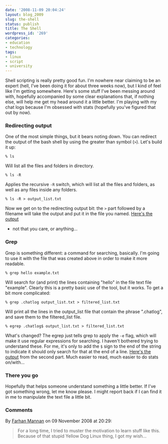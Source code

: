 ```yaml
---
date: '2008-11-09 20:04:24'
layout: blog_2009
slug: the-shell
status: publish
title: The Shell
wordpress_id: '269'
categories:
- education
- technology
tags:
- linux
- script
- university
---
```


Shell scripting is really pretty good fun. I'm nowhere near claiming to be an
expert (hell, I've been doing it for about three weeks now), but I kind of
feel like I'm getting somewhere. Here's some stuff I've been messing around
with, hopefully accompanied by some clear explanations that, if nothing else,
will help me get my head around it a little better. I'm playing with my chat
logs because I'm obsessed with stats (hopefully you've figured that out by now).

### Redirecting output

One of the most simple things, but it bears noting down. You can redirect the
output of the bash shell by using the greater than symbol (`>`). Let's build
it up:

    % ls

Will list all the files and folders in directory.

    % ls -R

Applies the recursive `-R` switch, which will list all the files and folders,
as well as any files inside any folders.

    % ls -R > output_list.txt

Now we get on to the redirecting output bit: the `>` part followed by a
filename will take the output and put it in the file you named. [Here's the
output](http://s3.amazonaws.com/alexmuller/static/blog/2008-11-09-shell-list.txt)
- not that you care, or anything...

### Grep

Grep is something different: a command for searching, basically. I'm going to
use it with the file that was created above in order to make it more readable.

    % grep hello example.txt

Will search for (and print) the lines containing "hello" in the file text file
"example". Clearly this is a pretty basic use of the tool, but it works. To
get a bit more complicated:

    % grep .chatlog output_list.txt > filtered_list.txt

Will print all the lines in the output_list file that contain the phrase
".chatlog", and save them to the filtered_list file.

    % egrep .chatlog$ output_list.txt > filtered_list.txt

What's changed? The egrep just tells grep to apply the `-e` flag, which will
make it use regular expressions for searching. I haven't bothered trying to
understand these. For me, it's only to add the `$` sign to the end of the
string to indicate it should only search for that at the end of a line.
[Here's the
output](http://s3.amazonaws.com/alexmuller/static/blog/2008-11-09-shell-filtered.txt)
from the second part. Much easier to read, much easier to do stats on/with...

### There you go

Hopefully that helps someone understand something a little better. If I've got
something wrong, let me know please. I might report back if I can find it in
me to manipulate the text file a little bit.

### Comments ###

By [Farhan Mannan](http://disinformatics.com) on 09 November 2008 at 20:29:

> For a long time, I tried to muster the motivation to learn stuff like this.
> Because of that stupid Yellow Dog Linux thing, I got my wish...
